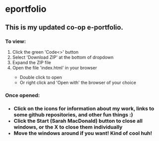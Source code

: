 # eportfolio
<h2>This is my updated co-op e-portfolio. </h2>

<h3>To view: </h3>
<ol>
  <li>Click the green 'Code<>' button</li>
  <li>Select 'Download ZIP' at the bottom of dropdown</li>
  <li>Expand the ZIP file</li>
  <li>Open the file 'index.html' in your browser </li>
  <ul>
    <li>Double click to open</li>
    <li>Or right click and 'Open with' the browser of your choice</li>
  </ul>
  </li>
  </ol>
<h3>Once opened:<h3>
 <ul>
  <li>Click on the icons for information about my work, links to some github repositories, and other fun things :)</li>
  <li>Click the Start (Sarah MacDonald) button to close all windows, or the X to close them individually</li>
  <li>Move the windows around if you want! Kind of cool huh! </li>
   <liThe clock even works! </li>
   </ul>
